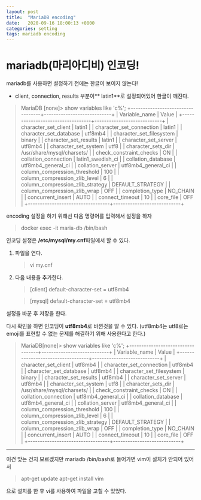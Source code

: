```yaml
---
layout: post
title:  "MariaDB encoding"
date:   2020-09-16 18:00:13 +0800
categories: setting
tags: mariadb encoding
---
```


# mariadb(마리아디비) 인코딩!

mariadb를 사용하면 설정하기 전에는 한글이 보이지 않는다!

*  client, connection, results 부분이** latin1**로 설정되어있어 한글이 깨진다.
>MariaDB [none]> show variables like 'c%';
+----------------------------------+----------------------------+
| Variable_name                    | Value                      |
+----------------------------------+----------------------------+
| character_set_client             | latin1                     |
| character_set_connection         | latin1                     |
| character_set_database           | utf8mb4                    |
| character_set_filesystem         | binary                     |
| character_set_results            | latin1                     |
| character_set_server             | utf8mb4                    |
| character_set_system             | utf8                       |
| character_sets_dir               | /usr/share/mysql/charsets/ |
| check_constraint_checks          | ON                         |
| collation_connection             | latin1_swedish_ci          |
| collation_database               | utf8mb4_general_ci         |
| collation_server                 | utf8mb4_general_ci         |
| column_compression_threshold     | 100                        |
| column_compression_zlib_level    | 6                          |
| column_compression_zlib_strategy | DEFAULT_STRATEGY           |
| column_compression_zlib_wrap     | OFF                        |
| completion_type                  | NO_CHAIN                   |
| concurrent_insert                | AUTO                       |
| connect_timeout                  | 10                         |
| core_file                        | OFF                        |
+----------------------------------+----------------------------+


encoding 설정을 하기 위해선
다음 명령어를 입력해서 설정을 하자

> docker exec -it maria-db /bin/bash

인코딩 설정은 **/etc/mysql/my.cnf**파일에서 할 수 있다.

1. 파일을 연다.
	> vi my.cnf
2. 다음 내용을 추가한다.
	> [client]
	default-character-set = utf8mb4

	> [mysql]
	default-character-set = utf8mb4

설정을 바꾼 후 저장을 한다.

다시 확인을 하면 인코딩이 **utf8mb4**로 바뀐것을 알 수 있다.
(utf8mb4는 utf8로는 emoji를 표현할 수 없는 문제를 해결하기 위해 사용한다고 한다.)
> MariaDB[none]> show variables like 'c%';
+----------------------------------+----------------------------+
| Variable_name                    | Value                      |
+----------------------------------+----------------------------+
| character_set_client             | utf8mb4                    |
| character_set_connection         | utf8mb4                    |
| character_set_database           | utf8mb4                    |
| character_set_filesystem         | binary                     |
| character_set_results            | utf8mb4                    |
| character_set_server             | utf8mb4                    |
| character_set_system             | utf8                       |
| character_sets_dir               | /usr/share/mysql/charsets/ |
| check_constraint_checks          | ON                         |
| collation_connection             | utf8mb4_general_ci         |
| collation_database               | utf8mb4_general_ci         |
| collation_server                 | utf8mb4_general_ci         |
| column_compression_threshold     | 100                        |
| column_compression_zlib_level    | 6                          |
| column_compression_zlib_strategy | DEFAULT_STRATEGY           |
| column_compression_zlib_wrap     | OFF                        |
| completion_type                  | NO_CHAIN                   |
| concurrent_insert                | AUTO                       |
| connect_timeout                  | 10                         |
| core_file                        | OFF                        |
+----------------------------------+----------------------------+


----
이건 맞는 건지 모르겠지만 mariadb /bin/bash로 들어가면 vim이 설치가 안되어 있어서
>apt-get update
>apt-get install vim

으로 설치를 한 후 vi를 사용하여 파일을 고칠 수 있었다.


